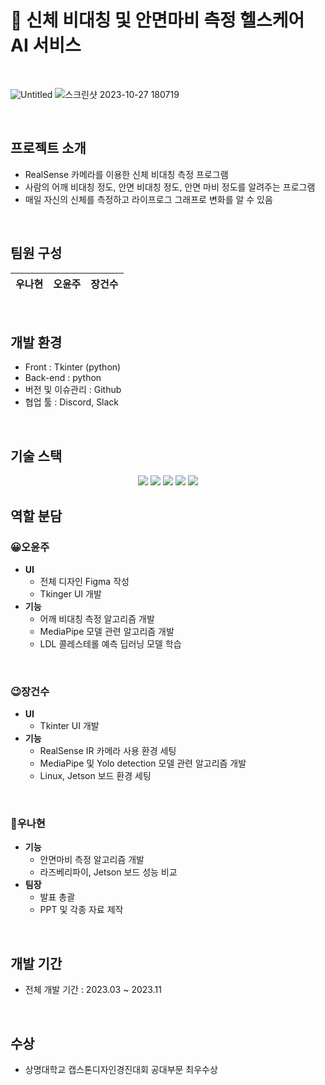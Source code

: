 # 💪 신체 비대칭 및 안면마비 측정 헬스케어 AI 서비스 

<br>

![Untitled](https://github.com/user-attachments/assets/1fd9e76f-a975-467e-9f30-1dbbd0f32cf1)
![스크린샷 2023-10-27 180719](https://github.com/user-attachments/assets/d65f4321-538e-4ce6-9b86-a9ae60342a55)

<br>

## 프로젝트 소개

- RealSense 카메라를 이용한 신체 비대칭 측정 프로그램
- 사람의 어깨 비대칭 정도, 안면 비대칭 정도, 안면 마비 정도를 알려주는 프로그램
- 매일 자신의 신체를 측정하고 라이프로그 그래프로 변화를 알 수 있음

<br>

## 팀원 구성

<div align="center">

| **우나현** | **오윤주** | **장건수** | 
| :------: |  :------: | :------: |


</div>

<br>

## 개발 환경

- Front : Tkinter (python)
- Back-end : python
- 버전 및 이슈관리 : Github
- 협업 툴 : Discord, Slack
<br>

## 기술 스택

<div align="center">
	<img src="https://img.shields.io/badge/Python-3776AB?style=flat&logo=Python&logoColor=white" />
  <img src="https://img.shields.io/badge/OpenCV-5C3EE8?style=flat&logo=OpenCV&logoColor=white" />
	<img src="https://img.shields.io/badge/Pytorch-EE4C2C?style=flat&logo=Pytorch&logoColor=white" />
	<img src="https://img.shields.io/badge/Pandas-150458?style=flat&logo=Pandas&logoColor=white" />
	<img src="https://img.shields.io/badge/TensorFlow-FF6F00?style=flat&logo=TensorFlow&logoColor=white" />
	
</div>

## 역할 분담

### 😀오윤주

- **UI**
    - 전체 디자인 Figma 작성
    - Tkinger UI 개발
- **기능**
    - 어깨 비대칭 측정 알고리즘 개발
    - MediaPipe 모델 관련 알고리즘 개발
    - LDL 콜레스테롤 예측 딥러닝 모델 학습
<br>
    
### 😉장건수

- **UI**
    - Tkinter UI 개발
- **기능**
    - RealSense IR 카메라 사용 환경 세팅
    - MediaPipe 및 Yolo detection 모델 관련 알고리즘 개발
    - Linux, Jetson 보드 환경 세팅

<br>

### 🤗우나현

- **기능**
    - 안면마비 측정 알고리즘 개발
    - 라즈베리파이, Jetson 보드 성능 비교
- **팀장**
    - 발표 총괄
    - PPT 및 각종 자료 제작

<br>

## 개발 기간

- 전체 개발 기간 : 2023.03 ~ 2023.11

<br>

## 수상

- 상명대학교 캡스톤디자인경진대회 공대부문 최우수상
